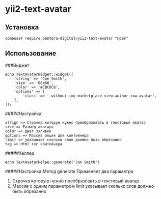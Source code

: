 # yii2-text-avatar

## Установка

~~~
composer require pantera-digital/yii2-text-avatar "@dev"
~~~

## Использование

###Виджет
~~~
echo TextAvatarWidget::widget([
    'string' => 'Jon Smith',
    'size' => '60x60',
    'color' => '#CBCBCB',
    'options' => [
        'class' => ' without-img marketplace-view-author-row-avatar',
    ],
]);
~~~
#####Настройка
~~~
strign => Строчка которую нужно преобразовать в текстовый аватар
size => Размер аватара
color => Цвет заливки
options => Массив опция для контейнера
limit => указывает сколько слов должно быть обрезанно
tag => Html тег контейнера
~~~


#####Хелпер
~~~
echo TextAvatarHelpe::generate("Jon Smith")
~~~
#####Настройка
Метод generate Применяет два параметра
1) Строчка которую нужно преобразовать в текстовый аватар
2) Массив с одним параметром limit указывает сколько слов должно быть обрезанно
